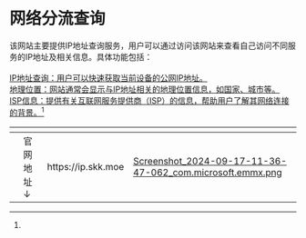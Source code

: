 # 网络分流查询

该网站主要提供IP地址查询服务，用户可以通过访问该网站来查看自己访问不同服务的IP地址及相关信息。具体功能包括：\
\
[IP地址查询：用户可以快速获取当前设备的公网IP地址。\
地理位置：网站通常会显示与IP地址相关的地理位置信息，如国家、城市等。\
ISP信息：提供有关互联网服务提供商（ISP）的信息，帮助用户了解其网络连接的背景。](#user-content-fn-1)[^1]



<table data-view="cards"><thead><tr><th></th><th></th><th></th><th data-hidden data-card-cover data-type="files"></th></tr></thead><tbody><tr><td></td><td>官网地址↓</td><td>https://ip.skk.moe</td><td><a href="../../.gitbook/assets/Screenshot_2024-09-17-11-36-47-062_com.microsoft.emmx.png">Screenshot_2024-09-17-11-36-47-062_com.microsoft.emmx.png</a></td></tr></tbody></table>



[^1]: 
